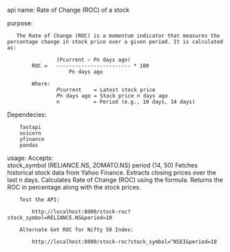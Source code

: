 api name: Rate of Change (ROC) of a stock

purpose: 

       The Rate of Change (ROC) is a momentum indicator that measures the percentage change in stock price over a given period. It is calculated as:

                    (Pcurrent − Pn days ago)
            ROC =   ------------------------ * 100
                        Pn days ago

            Where:
                    𝑃current    = Latest stock price
                    𝑃n days ago = Stock price n days ago
                    n           = Period (e.g., 10 days, 14 days)
Dependecies:
        
        fastapi 
        uvicorn 
        yfinance 
        pandas
        
usage:
        Accepts:       
                stock_symbol (RELIANCE.NS, ZOMATO.NS)
                period (14, 50)
        Fetches historical stock data from Yahoo Finance.
        Extracts closing prices over the last n days.
        Calculates Rate of Change (ROC) using the formula.
        Returns the ROC in percentage along with the stock prices.
        
        Test the API:

            http://localhost:8000/stock-roc?stock_symbol=RELIANCE.NS&period=10
        
        Alternate Get ROC for Nifty 50 Index:
        
            http://localhost:8000/stock-roc?stock_symbol=^NSEI&period=10
